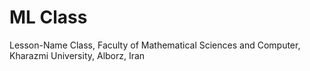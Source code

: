 # ML Class 
Lesson-Name Class, Faculty of Mathematical Sciences and Computer, Kharazmi University, Alborz, Iran
